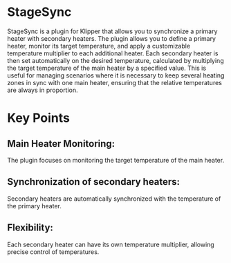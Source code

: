 # StageSync
StageSync is a plugin for Klipper that allows you to synchronize a primary heater with secondary heaters. The plugin allows you to define a primary heater, monitor its target temperature, and apply a customizable temperature multiplier to each additional heater. Each secondary heater is then set automatically on the desired temperature, calculated by multiplying the target temperature of the main heater by a specified value. This is useful for managing scenarios where it is necessary to keep several heating zones in sync with one main heater, ensuring that the relative temperatures are always in proportion.

# Key Points
## Main Heater Monitoring:
The plugin focuses on monitoring the target temperature of the main heater.
## Synchronization of secondary heaters:
Secondary heaters are automatically synchronized with the temperature of the primary heater.
## Flexibility:
Each secondary heater can have its own temperature multiplier, allowing precise control of temperatures.
